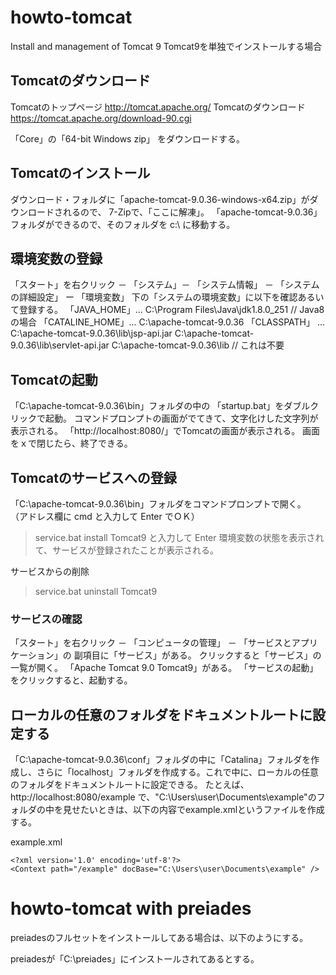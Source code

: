 # howto-tomcat
Install and management of Tomcat 9
Tomcat9を単独でインストールする場合

## Tomcatのダウンロード
Tomcatのトップページ http://tomcat.apache.org/
Tomcatのダウンロード https://tomcat.apache.org/download-90.cgi

「Core」の「64-bit Windows zip」 をダウンロードする。

## Tomcatのインストール
ダウンロード・フォルダに「apache-tomcat-9.0.36-windows-x64.zip」がダウンロードされるので、
7-Zipで、「ここに解凍」。
「apache-tomcat-9.0.36」フォルダができるので、そのフォルダを c:\ に移動する。

## 環境変数の登録
「スタート」を右クリック － 「システム」－ 「システム情報」 － 「システムの詳細設定」
ー 「環境変数」
下の「システムの環境変数」に以下を確認あるいて登録する。
「JAVA_HOME」... C:\Program Files\Java\jdk1.8.0_251         // Java8の場合
「CATALINE_HOME」... C:\apache-tomcat-9.0.36
「CLASSPATH」 ... C:\apache-tomcat-9.0.36\lib\jsp-api.jar
                 C:\apache-tomcat-9.0.36\lib\servlet-api.jar
                 C:\apache-tomcat-9.0.36\lib               // これは不要
                 
## Tomcatの起動
「C:\apache-tomcat-9.0.36\bin」フォルダの中の 「startup.bat」をダブルクリックで起動。
コマンドプロンプトの画面がでてきて、文字化けした文字列が表示される。
「http://localhost:8080/」でTomcatの画面が表示される。
画面をｘで閉じたら、終了できる。

## Tomcatのサービスへの登録
「C:\apache-tomcat-9.0.36\bin」フォルダをコマンドプロンプトで開く。
（アドレス欄に cmd と入力して Enter でＯＫ）
> service.bat install Tomcat9
と入力して Enter
環境変数の状態を表示されて、サービスが登録されたことが表示される。

サービスからの削除
> service.bat uninstall Tomcat9

### サービスの確認
「スタート」を右クリック － 「コンピュータの管理」 － 「サービスとアプリケーション」の
副項目に「サービス」がある。
クリックすると「サービス」の一覧が開く。
「Apache Tomcat 9.0 Tomcat9」がある。
「サービスの起動」をクリックすると、起動する。

## ローカルの任意のフォルダをドキュメントルートに設定する
「C:\apache-tomcat-9.0.36\conf」フォルダの中に「Catalina」フォルダを作成し、さらに「localhost」フォルダを作成する。これで中に、ローカルの任意のフォルダをドキュメントルートに設定できる。
たとえば、http://localhost:8080/example で、"C:\Users\user\Documents\example"のフォルダの中を見せたいときは、以下の内容でexample.xmlというファイルを作成する。

example.xml
```
<?xml version='1.0' encoding='utf-8'?>
<Context path="/example" docBase="C:\Users\user\Documents\example" />
```

# howto-tomcat with preiades
preiadesのフルセットをインストールしてある場合は、以下のようにする。

preiadesが「C:\preiades」にインストールされてあるとする。


